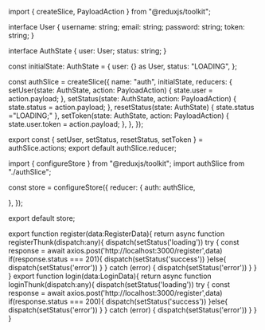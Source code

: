<!-- learn about Asychronous function in redux toolkit -->

<!-- authSlice -->

import { createSlice, PayloadAction } from "@reduxjs/toolkit";

interface User {
username: string;
email: string;
password: string;
token: string;
}

interface AuthState {
user: User;
status: string;
}

const initialState: AuthState = {
user: {} as User,
status: "LOADING",
};

const authSlice = createSlice({
name: "auth",
initialState,
reducers: {
setUser(state: AuthState, action: PayloadAction<User>) {
state.user = action.payload;
},
setStatus(state: AuthState, action: PayloadAction<string>) {
state.status = action.payload;
},
resetStatus(state: AuthState) {
state.status ="LOADING;"
},
setToken(state: AuthState, action: PayloadAction<string>) {
state.user.token = action.payload;
},
},
});

export const { setUser, setStatus, resetStatus, setToken } = authSlice.actions;
export default authSlice.reducer;

<!-- store.ts -->

import { configureStore } from "@reduxjs/toolkit";
import authSlice from "./authSlice";

const store = configureStore({
reducer: {
auth: authSlice,

},
});

export default store;

<!-- day49 -->
<!-- Register and login api integration like this -->

export function register(data:RegisterData){
return async function registerThunk(dispatch:any){
dispatch(setStatus('loading'))
try {
const response = await axios.post('http://localhost:3000/register',data)
if(response.status === 201){
dispatch(setStatus('success'))
}else{
dispatch(setStatus('error'))
}
} catch (error) {
dispatch(setStatus('error'))
}
}
}
export function login(data:LoginData){
return async function loginThunk(dispatch:any){
dispatch(setStatus('loading'))
try {
const response = await axios.post('http://localhost:3000/register',data)
if(response.status === 200){
dispatch(setStatus('success'))
}else{
dispatch(setStatus('error'))
}
} catch (error) {
dispatch(setStatus('error'))
}
}
}
